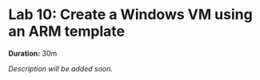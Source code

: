 # Lab 10: Create a Windows VM using an ARM template

**Duration:** 30m

_Description will be added soon._